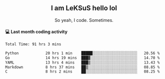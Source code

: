 <h2 align="center">I am LeKSuS hello lol</h2>
<p align="center">So yeah, I code. Sometimes.</p>

#### :computer: Last month coding activity
<!--START_SECTION:waka-->

```txt
Total Time: 91 hrs 3 mins

Python            20 hrs 1 min    █████░░░░░░░░░░░░░░░░░░░░   20.56 %
Go                14 hrs 19 mins  ███▓░░░░░░░░░░░░░░░░░░░░░   14.70 %
YAML              13 hrs 4 mins   ███▒░░░░░░░░░░░░░░░░░░░░░   13.43 %
Markdown          8 hrs 37 mins   ██▒░░░░░░░░░░░░░░░░░░░░░░   08.85 %
C                 8 hrs 2 mins    ██░░░░░░░░░░░░░░░░░░░░░░░   08.25 %
```

<!--END_SECTION:waka-->
